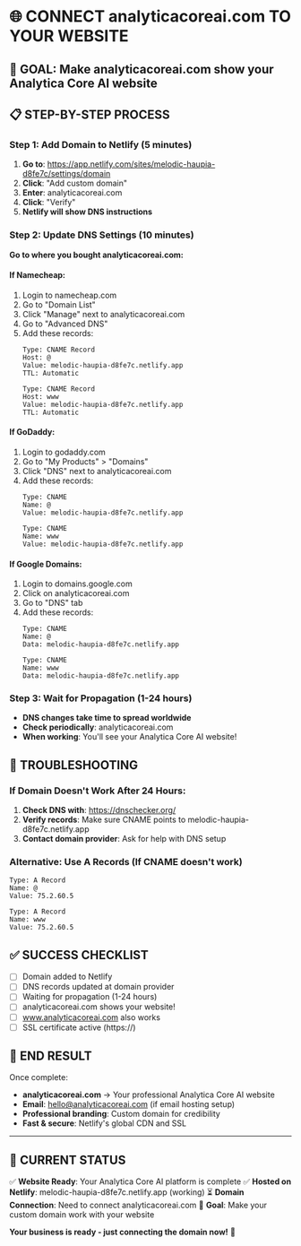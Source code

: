 # 🌐 CONNECT analyticacoreai.com TO YOUR WEBSITE

## 🎯 GOAL: Make analyticacoreai.com show your Analytica Core AI website

## 📋 STEP-BY-STEP PROCESS

### Step 1: Add Domain to Netlify (5 minutes)
1. **Go to**: https://app.netlify.com/sites/melodic-haupia-d8fe7c/settings/domain
2. **Click**: "Add custom domain"
3. **Enter**: analyticacoreai.com
4. **Click**: "Verify"
5. **Netlify will show DNS instructions**

### Step 2: Update DNS Settings (10 minutes)
**Go to where you bought analyticacoreai.com:**

#### If Namecheap:
1. Login to namecheap.com
2. Go to "Domain List"
3. Click "Manage" next to analyticacoreai.com
4. Go to "Advanced DNS"
5. Add these records:
   ```
   Type: CNAME Record
   Host: @
   Value: melodic-haupia-d8fe7c.netlify.app
   TTL: Automatic
   
   Type: CNAME Record
   Host: www
   Value: melodic-haupia-d8fe7c.netlify.app
   TTL: Automatic
   ```

#### If GoDaddy:
1. Login to godaddy.com
2. Go to "My Products" > "Domains"
3. Click "DNS" next to analyticacoreai.com
4. Add these records:
   ```
   Type: CNAME
   Name: @
   Value: melodic-haupia-d8fe7c.netlify.app
   
   Type: CNAME
   Name: www
   Value: melodic-haupia-d8fe7c.netlify.app
   ```

#### If Google Domains:
1. Login to domains.google.com
2. Click on analyticacoreai.com
3. Go to "DNS" tab
4. Add these records:
   ```
   Type: CNAME
   Name: @
   Data: melodic-haupia-d8fe7c.netlify.app
   
   Type: CNAME
   Name: www
   Data: melodic-haupia-d8fe7c.netlify.app
   ```

### Step 3: Wait for Propagation (1-24 hours)
- **DNS changes take time to spread worldwide**
- **Check periodically**: analyticacoreai.com
- **When working**: You'll see your Analytica Core AI website!

## 🔧 TROUBLESHOOTING

### If Domain Doesn't Work After 24 Hours:
1. **Check DNS with**: https://dnschecker.org/
2. **Verify records**: Make sure CNAME points to melodic-haupia-d8fe7c.netlify.app
3. **Contact domain provider**: Ask for help with DNS setup

### Alternative: Use A Records (If CNAME doesn't work)
```
Type: A Record
Name: @
Value: 75.2.60.5

Type: A Record
Name: www
Value: 75.2.60.5
```

## ✅ SUCCESS CHECKLIST

- [ ] Domain added to Netlify
- [ ] DNS records updated at domain provider
- [ ] Waiting for propagation (1-24 hours)
- [ ] analyticacoreai.com shows your website!
- [ ] www.analyticacoreai.com also works
- [ ] SSL certificate active (https://)

## 🎯 END RESULT

Once complete:
- **analyticacoreai.com** → Your professional Analytica Core AI website
- **Email**: hello@analyticacoreai.com (if email hosting setup)
- **Professional branding**: Custom domain for credibility
- **Fast & secure**: Netlify's global CDN and SSL

---

## 🚀 CURRENT STATUS

✅ **Website Ready**: Your Analytica Core AI platform is complete
✅ **Hosted on Netlify**: melodic-haupia-d8fe7c.netlify.app (working)
⏳ **Domain Connection**: Need to connect analyticacoreai.com
🎯 **Goal**: Make your custom domain work with your website

**Your business is ready - just connecting the domain now!** 🚀
